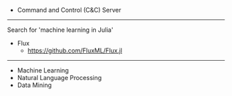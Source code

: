 - Command and Control (C&C) Server

----------------------------------------

Search for 'machine learning in Julia'
- Flux
  - https://github.com/FluxML/Flux.jl

----------------------------------------

- Machine Learning
- Natural Language Processing
- Data Mining
